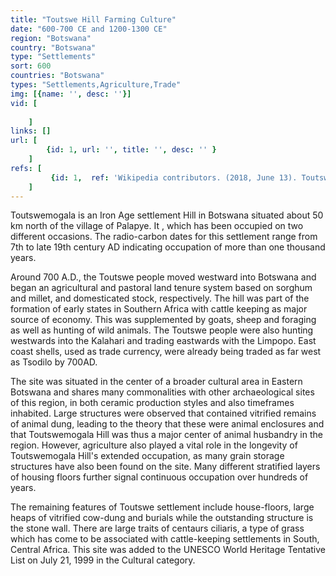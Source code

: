 ```yaml
---
title: "Toutswe Hill Farming Culture"
date: "600-700 CE and 1200-1300 CE"
region: "Botswana"
country: "Botswana" 
type: "Settlements"
sort: 600
countries: "Botswana"
types: "Settlements,Agriculture,Trade"
img: [{name: '', desc: ''}]
vid: [
        
    ]
links: []
url: [
        {id: 1, url: '', title: '', desc: '' }
    ]
refs: [
         {id: 1,  ref: 'Wikipedia contributors. (2018, June 13). Toutswemogala Hill. In Wikipedia, The Free Encyclopedia. Retrieved 21:31, February 3, 2019, from ', url: 'https://en.wikipedia.org/w/index.php?title=Toutswemogala_Hill&oldid=845763000'}
    ]
---
```

Toutswemogala is an Iron Age settlement Hill in Botswana situated about 50 km north of the village of Palapye.  It , which has been occupied on two different occasions. The radio-carbon dates for this settlement range from 7th to late 19th century AD indicating occupation of more than one thousand years. 

Around 700 A.D., the Toutswe people moved westward into Botswana and began an agricultural and pastoral land tenure system based on sorghum and millet, and domesticated stock, respectively.  The hill was part of the formation of early states in Southern Africa with cattle  keeping as major source of economy. This was supplemented by goats, sheep and foraging as well as hunting of wild animals. The Toutswe people were also hunting westwards into the Kalahari and trading eastwards with the Limpopo. East coast shells, used as trade currency, were already being traded as far west as Tsodilo by 700AD.

The site was situated in the center of a broader cultural area in Eastern Botswana and shares many commonalities with other archaeological sites of this region, in both ceramic production styles and also timeframes inhabited. Large structures were observed that contained vitrified remains of animal dung, leading to the theory that these were animal enclosures and that Toutswemogala Hill was thus a major center of animal husbandry in the region. However, agriculture also played a vital role in the longevity of Toutswemogala Hill's extended occupation, as many grain storage structures have also been found on the site. Many different stratified layers of housing floors further signal continuous occupation over hundreds of years.

The remaining features of Toutswe settlement include house-floors, large heaps of vitrified cow-dung and burials while the outstanding structure is the stone wall. There are large traits of centaurs ciliaris, a type of grass which has come to be associated with cattle-keeping settlements in South, Central Africa. This site was added to the UNESCO World Heritage Tentative List on July 21, 1999 in the Cultural category.
